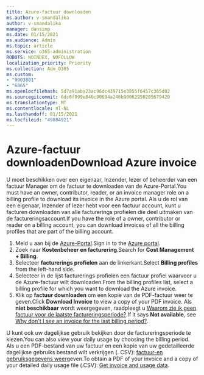 ```yaml
---
title: Azure-factuur downloaden
ms.author: v-smandalika
author: v-smandalika
manager: dansimp
ms.date: 01/15/2021
ms.audience: Admin
ms.topic: article
ms.service: o365-administration
ROBOTS: NOINDEX, NOFOLLOW
localization_priority: Priority
ms.collection: Adm_O365
ms.custom:
- "9003801"
- "6865"
ms.openlocfilehash: 5d7a91aba23ac96dc439715e3855f6457c365d02
ms.sourcegitcommit: 6dc6f999e840c90694a246b90062950205679420
ms.translationtype: MT
ms.contentlocale: nl-NL
ms.lasthandoff: 01/15/2021
ms.locfileid: "49884921"
---
```

# <a name="download-azure-invoice"></a><span data-ttu-id="19e9a-102">Azure-factuur downloaden</span><span class="sxs-lookup"><span data-stu-id="19e9a-102">Download Azure invoice</span></span>

<span data-ttu-id="19e9a-103">U moet beschikken over een eigenaar, Inzender, lezer of beheerder van een factuur Manager om de factuur te downloaden van de Azure-Portal.</span><span class="sxs-lookup"><span data-stu-id="19e9a-103">You must have an owner, contributor, reader, or an invoice manager role on a billing profile to download its invoice in the Azure portal.</span></span> <span data-ttu-id="19e9a-104">Als u de rol van een eigenaar, Inzender of lezer hebt voor een factuur account, kunt u facturen downloaden van alle facturerings profielen die deel uitmaken van de factureringsaccount.</span><span class="sxs-lookup"><span data-stu-id="19e9a-104">If you have the role of a owner, contributor or reader on a billing account, you can download invoices of all the billing profiles that are part of the billing account.</span></span>

1. <span data-ttu-id="19e9a-105">Meld u aan bij de [Azure-Portal](https://portal.azure.com/).</span><span class="sxs-lookup"><span data-stu-id="19e9a-105">Sign in to the [Azure portal](https://portal.azure.com/).</span></span>
2. <span data-ttu-id="19e9a-106">Zoek naar **Kostenbeheer en facturering**.</span><span class="sxs-lookup"><span data-stu-id="19e9a-106">Search for **Cost Management + Billing**.</span></span>
3. <span data-ttu-id="19e9a-107">Selecteer **facturerings profielen** aan de linkerkant.</span><span class="sxs-lookup"><span data-stu-id="19e9a-107">Select **Billing profiles** from the left-hand side.</span></span>
4. <span data-ttu-id="19e9a-108">Selecteer in de lijst facturerings profielen een factuur profiel waarvoor u de Azure-factuur wilt downloaden.</span><span class="sxs-lookup"><span data-stu-id="19e9a-108">From the billing profiles list, select a billing profile for which you want to download the Azure invoice.</span></span>
5. <span data-ttu-id="19e9a-109">Klik op **factuur downloaden** om een kopie van de PDF-factuur weer te geven.</span><span class="sxs-lookup"><span data-stu-id="19e9a-109">Click **Download Invoice** to view a copy of your PDF invoice.</span></span> <span data-ttu-id="19e9a-110">Als **niet beschikbaar** wordt weergegeven, raadpleegt u [Waarom zie ik geen factuur voor de laatste factureringsperiode?](https://docs.microsoft.com/azure/cost-management-billing/manage/download-azure-invoice-daily-usage-date).</span><span class="sxs-lookup"><span data-stu-id="19e9a-110">If it says **Not available**, see [Why don't I see an invoice for the last billing period?](https://docs.microsoft.com/azure/cost-management-billing/manage/download-azure-invoice-daily-usage-date).</span></span>

<span data-ttu-id="19e9a-111">U kunt ook uw dagelijkse gebruik bekijken door de factureringsperiode te kiezen.</span><span class="sxs-lookup"><span data-stu-id="19e9a-111">You can also view your daily usage by choosing the billing period.</span></span> <span data-ttu-id="19e9a-112">Als u een PDF-bestand van uw factuur en een kopie van uw gedetailleerde dagelijkse gebruiks bestand wilt verkrijgen (. CSV): [factuur-en gebruiksgegevens weer](https://docs.microsoft.com/azure/cost-management-billing/manage/download-azure-invoice-daily-usage-date)geven.</span><span class="sxs-lookup"><span data-stu-id="19e9a-112">To obtain a PDF of your invoice and a copy of your detailed daily usage file (.CSV): [Get invoice and usage data](https://docs.microsoft.com/azure/cost-management-billing/manage/download-azure-invoice-daily-usage-date).</span></span>